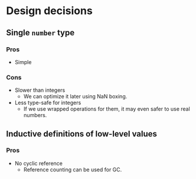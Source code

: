 # Design decisions

## Single `number` type

### Pros

- Simple

### Cons

- Slower than integers
  - We can optimize it later using NaN boxing.
- Less type-safe for integers
  - If we use wrapped operations for them, it may even safer to use real numbers.

## Inductive definitions of low-level values

### Pros

- No cyclic reference
  - Reference counting can be used for GC.
